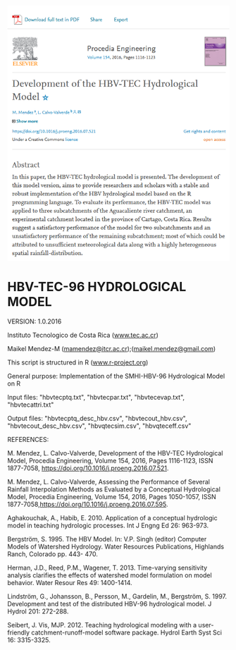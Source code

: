 ![alt test](/hbv_tec.png)
# HBV-TEC-96 HYDROLOGICAL MODEL

VERSION: 1.0.2016

Instituto Tecnologico de Costa Rica (www.tec.ac.cr)

Maikel Mendez-M (mamendez@itcr.ac.cr);(maikel.mendez@gmail.com)

This script is structured in R (www.r-project.org)

General purpose: Implementation of the SMHI-HBV-96 Hydrological Model on R

Input files: "hbvtecptq.txt", "hbvtecpar.txt", "hbvtecevap.txt", "hbvtecattri.txt" 

Output files: "hbvtecptq_desc_hbv.csv", "hbvtecout_hbv.csv", "hbvtecout_desc_hbv.csv",
"hbvqtecsim.csv", "hbvqteceff.csv"

REFERENCES:

M. Mendez, L. Calvo-Valverde, Development of the HBV-TEC Hydrological Model, Procedia Engineering, Volume 154, 2016, Pages 1116-1123, ISSN 1877-7058, https://doi.org/10.1016/j.proeng.2016.07.521.

M. Mendez, L. Calvo-Valverde, Assessing the Performance of Several Rainfall Interpolation Methods as Evaluated by a Conceptual Hydrological Model, Procedia Engineering, Volume 154, 2016, Pages 1050-1057, ISSN 1877-7058,https://doi.org/10.1016/j.proeng.2016.07.595.

Aghakouchak, A., Habib, E. 2010. Application of a conceptual hydrologic model in teaching hydrologic processes. Int J Engng Ed 26: 963-973.
 
Bergström, S. 1995. The HBV Model. In: V.P. Singh (editor) Computer Models of Watershed Hydrology. Water Resources Publications, Highlands Ranch, Colorado pp. 443- 470.

Herman, J.D., Reed, P.M., Wagener, T. 2013. Time-varying sensitivity analysis clarifies the effects of watershed model formulation on model behavior. Water Resour Res 49: 1400-1414.

Lindström, G., Johansson, B., Persson, M., Gardelin, M., Bergström, S. 1997. Development and test of the distributed HBV-96 hydrological model. J Hydrol 201: 272-288.
 
Seibert, J. Vis, MJP. 2012. Teaching hydrological modeling with a user-friendly catchment-runoff-model software package. Hydrol Earth Syst Sci 16: 3315-3325.

